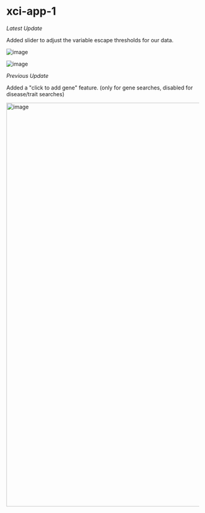 # xci-app-1

*Latest Update*

Added slider to adjust the variable escape thresholds for our data.

![image](https://user-images.githubusercontent.com/71516524/105713942-b7dc6f80-5ee9-11eb-9049-319c74e9c5ef.png)

![image](https://user-images.githubusercontent.com/71516524/105713999-c88ce580-5ee9-11eb-9d43-b8984391c652.png)

*Previous Update*

Added a "click to add gene" feature. (only for gene searches, disabled for\
disease/trait searches)

<img width="1054" alt="image" src="https://user-images.githubusercontent.com/71516524/104488899-01999180-559d-11eb-9729-4e140c6f3168.png">